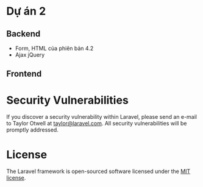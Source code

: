 # Dự án 2

## Backend 

- Form, HTML của phiên bản 4.2
- Ajax jQuery

## Frontend


# Security Vulnerabilities

If you discover a security vulnerability within Laravel, please send an e-mail to Taylor Otwell at taylor@laravel.com. All security vulnerabilities will be promptly addressed.

# License

The Laravel framework is open-sourced software licensed under the [MIT license](http://opensource.org/licenses/MIT).